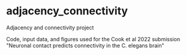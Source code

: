 # adjacency_connectivity
Adjacency and connectivity project

Code, input data, and figures used for the Cook et al 2022 submission "Neuronal contact predicts connectivity in the C. elegans brain" 
